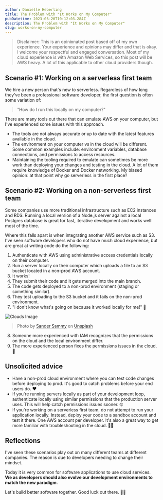 ```yaml
---
author: Danielle Heberling
title: The Problem with "It Works on My Computer"
pubDatetime: 2023-03-20T10:12:03.284Z
description: The Problem with "It Works on My Computer"
slug: works-on-my-computer
---
```


> Disclaimer: This is an opinionated post based off of my own experience. Your experience and opinions may differ and that is okay. I welcome your respectful and engaged conversation. Most of my cloud experience is with Amazon Web Services, so this post will be AWS heavy. A lot of this applicable to other cloud providers though.

## Scenario #1: Working on a serverless first team

We hire a new person that's new to serverless. Regardless of how long they've been a professional software developer, the first question is often some variation of:

> "How do I run this locally on my computer?"

There are many tools out there that can emulate AWS on your computer, but I've experienced some issues with this approach.

- The tools are not always accurate or up to date with the latest features available in the cloud.
- The environment on your computer vs in the cloud will be different. Some common examples include: environment variables, database connections, and permissions to access resources.
- Maintaining the tooling required to emulate can sometimes be more work than deploying your changes and testing in the cloud. A lot of them require knowledge of Docker and Docker networking. My biased opinion: at that point why go serverless in the first place?

## Scenario #2: Working on a non-serverless first team

Some companies use more traditional infrastructure such as EC2 instances and RDS. Running a local version of a Node.js server against a local Postgres database is great for fast, iterative development and works well most of the time.

Where this falls apart is when integrating another AWS service such as S3. I've seen software developers who do not have much cloud experience, but are great at writing code do the following:

1. Authenticate with AWS using administrative access credentials locally on their computer.
2. Run a server locally on their computer which uploads a file to an S3 bucket located in a non-prod AWS account.
3. It works!
4. They submit their code and it gets merged into the main branch.
5. The code gets deployed to a non-prod environment (staging or something similar).
6. They test uploading to the S3 bucket and it fails on the non-prod environment.
7. "I don't know what's going on because it worked locally for me!" 🤔

![Clouds Image](/assets/confused-face.jpg)

> Photo by <a href="https://unsplash.com/@sammywilliams?utm_source=unsplash&utm_medium=referral&utm_content=creditCopyText">Sander Sammy</a> on <a href="https://unsplash.com/photos/ufgOEVZuHgM?utm_source=unsplash&utm_medium=referral&utm_content=creditCopyText">Unsplash</a>

8. Someone more experienced with IAM recognizes that the permissions on the cloud and the local environment differ.
9. The more experienced person fixes the permissions issues in the cloud. 🚀

## Unsolicited advice

- Have a non-prod cloud environment where you can test code changes before deploying to prod. It's good to catch problems before your end users do. ❤️
- If you're running servers locally as part of your development loop, authenticate locally using similar permissions that the production server uses. This will help catch permissions issues sooner. 🤓
- If you're working on a serverless first team, do not attempt to run your application locally. Instead, deploy your code to a sandbox account and test it there. One AWS account per developer. It's also a great way to get more familiar with troubleshooting in the cloud. 🙌🏻

## Reflections

I've seen these scenarios play out on many different teams at different companies. The reason is due to developers needing to change their mindset.

Today it is very common for software applications to use cloud services. **We as developers should also evolve our development environments to match the new paradigm.**

Let's build better software together. Good luck out there. 💪🏻
